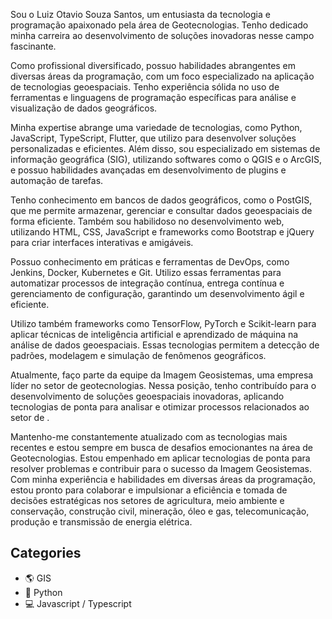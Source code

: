 Sou o Luiz Otavio Souza Santos, um entusiasta da tecnologia e programação apaixonado pela área de Geotecnologias. Tenho dedicado minha carreira ao desenvolvimento de soluções inovadoras nesse campo fascinante.

Como profissional diversificado, possuo habilidades abrangentes em diversas áreas da programação, com um foco especializado na aplicação de tecnologias geoespaciais. Tenho experiência sólida no uso de ferramentas e linguagens de programação específicas para análise e visualização de dados geográficos.

Minha expertise abrange uma variedade de tecnologias, como Python, JavaScript, TypeScript, Flutter, que utilizo para desenvolver soluções personalizadas e eficientes. Além disso, sou especializado em sistemas de informação geográfica (SIG), utilizando softwares como o QGIS e o ArcGIS, e possuo habilidades avançadas em desenvolvimento de plugins e automação de tarefas.

Tenho conhecimento em bancos de dados geográficos, como o PostGIS, que me permite armazenar, gerenciar e consultar dados geoespaciais de forma eficiente. Também sou habilidoso no desenvolvimento web, utilizando HTML, CSS, JavaScript e frameworks como Bootstrap e jQuery para criar interfaces interativas e amigáveis.

Possuo conhecimento em práticas e ferramentas de DevOps, como Jenkins, Docker, Kubernetes e Git. Utilizo essas ferramentas para automatizar processos de integração contínua, entrega contínua e gerenciamento de configuração, garantindo um desenvolvimento ágil e eficiente.

Utilizo também frameworks como TensorFlow, PyTorch e Scikit-learn para aplicar técnicas de inteligência artificial e aprendizado de máquina na análise de dados geoespaciais. Essas tecnologias permitem a detecção de padrões, modelagem e simulação de fenômenos geográficos.

Atualmente, faço parte da equipe da Imagem Geosistemas, uma empresa líder no setor de geotecnologias. Nessa posição, tenho contribuído para o desenvolvimento de soluções geoespaciais inovadoras, aplicando tecnologias de ponta para analisar e otimizar processos relacionados ao setor de .

Mantenho-me constantemente atualizado com as tecnologias mais recentes e estou sempre em busca de desafios emocionantes na área de Geotecnologias. Estou empenhado em aplicar tecnologias de ponta para resolver problemas e contribuir para o sucesso da Imagem Geosistemas. Com minha experiência e habilidades em diversas áreas da programação, estou pronto para colaborar e impulsionar a eficiência e tomada de decisões estratégicas nos setores de agricultura, meio ambiente e conservação, construção civil, mineração, óleo e gas, telecomunicação, produção e transmissão de energia elétrica.

## Categories
- 🌎 GIS
- 🐍 Python
- 💻 Javascript / Typescript





<!--
<h1>Luiz Otavio Souza Santos</h1>
**lotavio99/lotavio99** is a ✨ _special_ ✨ repository because its `README.md` (this file) appears on your GitHub profile.

Here are some ideas to get you started:

- 🔭 I’m currently working on ...
- 🌱 I’m currently learning ...
- 👯 I’m looking to collaborate on ...
- 🤔 I’m looking for help with ...
- 💬 Ask me about ...
- 📫 How to reach me: ...
- 😄 Pronouns: ...
- ⚡ Fun fact: ...
-->
